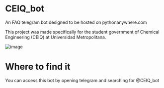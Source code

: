 # CEIQ_bot
An FAQ telegram bot designed to be hosted on pythonanywhere.com

This project was made specifically for the student government of Chemical Engineering (CEIQ) at Universidad Metropolitana.

![image](https://user-images.githubusercontent.com/38231671/126076310-87f2ca59-f1ac-4aef-b787-ae0b5eeb0c5c.png)

# Where to find it
You can access this bot by opening telegram and searching for @CEIQ_bot
